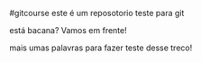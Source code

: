 #gitcourse
este é um reposotorio teste para git

está bacana? Vamos em frente!

mais umas palavras para fazer teste desse treco!
